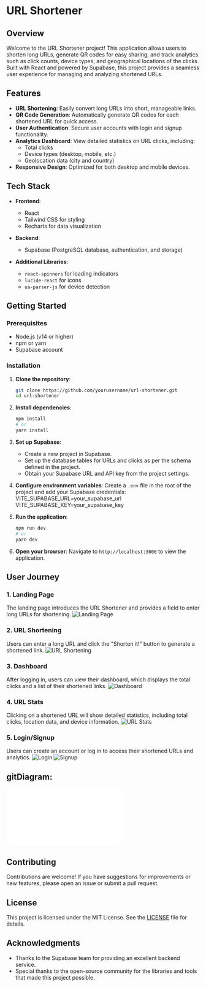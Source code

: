 # URL Shortener


## Overview
Welcome to the URL Shortener project! This application allows users to shorten long URLs, generate QR codes for easy sharing, and track analytics such as click counts, device types, and geographical locations of the clicks. Built with React and powered by Supabase, this project provides a seamless user experience for managing and analyzing shortened URLs.


## Features

- **URL Shortening**: Easily convert long URLs into short, manageable links.
- **QR Code Generation**: Automatically generate QR codes for each shortened URL for quick access.
- **User Authentication**: Secure user accounts with login and signup functionality.
- **Analytics Dashboard**: View detailed statistics on URL clicks, including:
  - Total clicks
  - Device types (desktop, mobile, etc.)
  - Geolocation data (city and country)
- **Responsive Design**: Optimized for both desktop and mobile devices.

  
## Tech Stack

- **Frontend**:
  - React
  - Tailwind CSS for styling
  - Recharts for data visualization
    
- **Backend**: 
  - Supabase (PostgreSQL database, authentication, and storage)
    
- **Additional Libraries**:
  - `react-spinners` for loading indicators
  - `lucide-react` for icons
  - `ua-parser-js` for device detection


  
## Getting Started

### Prerequisites
- Node.js (v14 or higher)
- npm or yarn
- Supabase account


### Installation


1. **Clone the repository**:
   ```bash
   git clone https://github.com/yourusername/url-shortener.git
   cd url-shortener
   ```

2. **Install dependencies**:
   ```bash
   npm install
   # or
   yarn install
   ```

3. **Set up Supabase**:
   - Create a new project in Supabase.
   - Set up the database tables for URLs and clicks as per the schema defined in 
     the project.
   - Obtain your Supabase URL and API key from the project settings.

4. **Configure environment variables**:
   Create a `.env` file in the root of the project and add your Supabase 
   credentials:
   VITE_SUPABASE_URL=your_supabase_url
   VITE_SUPABASE_KEY=your_supabase_key


5. **Run the application**:
   ```bash
   npm run dev
   # or
   yarn dev
   ```

6. **Open your browser**:
   Navigate to `http://localhost:3000` to view the application.


## User Journey
### 1. Landing Page
The landing page introduces the URL Shortener and provides a field to enter long URLs for shortening.
![Landing Page](images/landing-page.png)

### 2. URL Shortening
Users can enter a long URL and click the "Shorten it!" button to generate a shortened link.
![URL Shortening](images/url-shortening.png)

### 3. Dashboard
After logging in, users can view their dashboard, which displays the total clicks and a list of their shortened links.
![Dashboard](images/dashboard_page.png)

### 4. URL Stats
Clicking on a shortened URL will show detailed statistics, including total clicks, location data, and device information.
![URL Stats](images/url-stats.png)

### 5. Login/Signup
Users can create an account or log in to access their shortened URLs and analytics.
![Login](images/login.png)
![Signup](images/signup.png)

## gitDiagram: 
![Diagram](images/projectgraph.pdf)


## Contributing
Contributions are welcome! If you have suggestions for improvements or new features, please open an issue or submit a pull request.


## License
This project is licensed under the MIT License. See the [LICENSE](LICENSE) file for details.


## Acknowledgments
- Thanks to the Supabase team for providing an excellent backend service.
- Special thanks to the open-source community for the libraries and tools that made this project possible.
